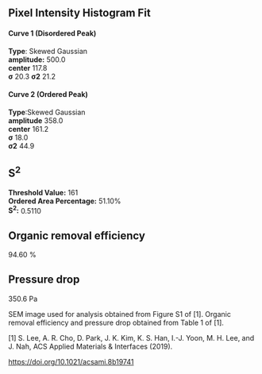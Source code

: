 ## Pixel Intensity Histogram Fit

#### Curve 1 (Disordered Peak)
**Type**: Skewed Gaussian\
**amplitude:** 500.0\
**center** 117.8\
**σ** 20.3
**σ2** 21.2


#### Curve 2 (Ordered Peak)
**Type**:Skewed Gaussian\
**amplitude** 358.0\
**center** 161.2\
**σ** 18.0\
**σ2** 44.9


## S<sup>2</sup>
**Threshold Value:** 161\
**Ordered Area Percentage:** 51.10%\
**S<sup>2</sup>:** 0.5110


## Organic removal efficiency
94.60 %

## Pressure drop 
350.6 Pa


SEM image used for analysis obtained from Figure S1 of [1]. Organic removal efficiency and pressure drop obtained from Table 1 of [1].


[1] S. Lee, A. R. Cho, D. Park, J. K. Kim, K. S. Han, I.-J. Yoon, M. H. Lee, and J. Nah, ACS Applied Materials & Interfaces (2019).


https://doi.org/10.1021/acsami.8b19741
